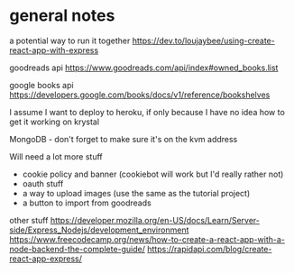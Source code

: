 # general notes
a potential way to run it together
https://dev.to/loujaybee/using-create-react-app-with-express

goodreads api
https://www.goodreads.com/api/index#owned_books.list

google books api
https://developers.google.com/books/docs/v1/reference/bookshelves

I assume I want to deploy to heroku, if only because I have no idea how to get it working on krystal

MongoDB - don't forget to make sure it's on the kvm address

Will need a lot more stuff
* cookie policy and banner (cookiebot will work but I'd really rather not)
* oauth stuff
* a way to upload images (use the same as the tutorial project)
* a button to import from goodreads


other stuff
https://developer.mozilla.org/en-US/docs/Learn/Server-side/Express_Nodejs/development_environment
https://www.freecodecamp.org/news/how-to-create-a-react-app-with-a-node-backend-the-complete-guide/
https://rapidapi.com/blog/create-react-app-express/